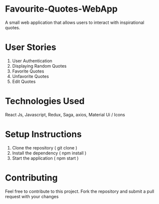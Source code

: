 # Favourite-Quotes-WebApp
A small web application that allows users to interact with inspirational quotes.

# User Stories
1. User Authentication
2. Displaying Random Quotes
3. Favorite Quotes
4. Unfavorite Quotes
5. Edit Quotes

# Technologies Used
  React Js, Javascript, Redux, Saga, axios, Material Ui / Icons

# Setup Instructions
  1. Clone the repository ( git clone )
  2. Install the dependency ( npm install )
  3. Start the application ( npm start )

# Contributing
  Feel free to contribute to this project. Fork the repository and submit a pull request with your changes
